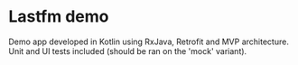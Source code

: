 # Lastfm demo

Demo app developed in Kotlin using RxJava, Retrofit and MVP architecture.  
Unit and UI tests included (should be ran on the 'mock' variant).
